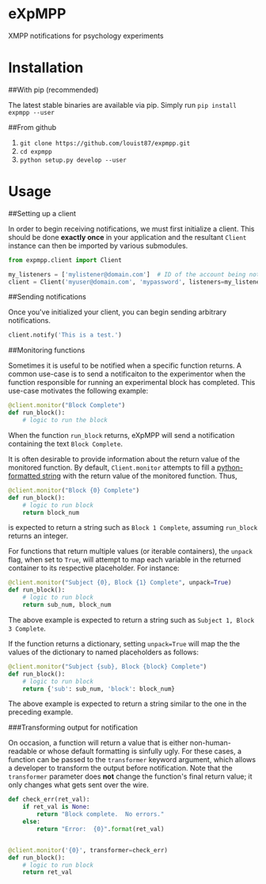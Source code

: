 eXpMPP
======

XMPP notifications for psychology experiments

Installation
======

##With pip (recommended)

The latest stable binaries are available via pip.  Simply run `pip install expmpp --user`

##From github

1. `git clone https://github.com/louist87/expmpp.git`
2. `cd expmpp`
3. `python setup.py develop --user`

Usage
======

##Setting up a client

In order to begin receiving notifications, we must first initialize a client.
This should be done **exactly once** in your application and the resultant `Client` instance can then be imported by various submodules.

```python
from expmpp.client import Client

my_listeners = ['mylistener@domain.com']  # ID of the account being notified
client = Client('myuser@domain.com', 'mypassword', listeners=my_listeners)
```

##Sending notifications

Once you've initialized your client, you can begin sending arbitrary notifications.

```python
client.notify('This is a test.')
```

##Monitoring functions

Sometimes it is useful to be notified when a specific function returns.  A common use-case is to send a notificaiton to the experimentor when the function responsible for running an experimental block has completed.  This use-case motivates the following example:

```python
@client.monitor("Block Complete")
def run_block():
    # logic to run the block
```

When the function `run_block` returns, eXpMPP will send a notification containing the text `Block Complete`.

It is often desirable to provide information about the return value of the monitored function.  By default, `Client.monitor` attempts to fill a [python-formatted string](https://docs.python.org/2/library/stdtypes.html#str.format) with the return value of the monitored function.  Thus,

```python
@client.monitor("Block {0} Complete")
def run_block():
    # logic to run block
    return block_num
```

is expected to return a string such as `Block 1 Complete`, assuming `run_block` returns an integer.

For functions that return multiple values (or iterable containers), the `unpack` flag, when set to `True`, will attempt to map each variable in the returned container to its respective placeholder.  For instance:

```python
@client.monitor("Subject {0}, Block {1} Complete", unpack=True)
def run_block():
    # logic to run block
    return sub_num, block_num
```

The above example is expected to return a string such as `Subject 1, Block 3 Complete`.

If the function returns a dictionary, setting `unpack=True` will map the the values of the dictionary to named placeholders as follows:

```python
@client.monitor("Subject {sub}, Block {block} Complete")
def run_block():
    # logic to run block
    return {'sub': sub_num, 'block': block_num}
```

The above example is expected to return a string similar to the one in the preceding example.

###Transforming output for notification

On occasion, a function will return a value that is either non-human-readable or whose default formatting is sinfully ugly.  For these cases, a function can be passed to the `transformer` keyword argument, which allows a developer to transform the output before notification.  Note that the `transformer` parameter does **not** change the function's final return value; it only changes what gets sent over the wire.

```python
def check_err(ret_val):
    if ret_val is None:
        return "Block complete.  No errors."
    else:
        return "Error:  {0}".format(ret_val)


@client.monitor('{0}', transformer=check_err)
def run_block():
    # logic to run block
    return ret_val
```
